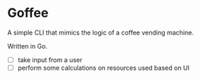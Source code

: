 # Goffee

A simple CLI that mimics the logic of a coffee vending machine.

Written in Go.

- [ ] take input from a user
- [ ] perform some calculations on resources used based on UI
